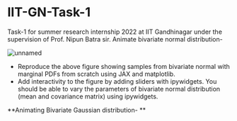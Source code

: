 # IIT-GN-Task-1
Task-1 for summer research internship 2022 at IIT Gandhinagar under the supervision of Prof. Nipun Batra sir. 
Animate bivariate normal distribution-

![unnamed](https://user-images.githubusercontent.com/65617775/162606334-7f3496e5-a1a3-4619-be81-861680c96188.png)

* Reproduce the above figure showing samples from bivariate normal with marginal PDFs from scratch using JAX and matplotlib.
* Add interactivity to the figure by adding sliders with ipywidgets. You should be able to vary the parameters of bivariate normal distribution (mean and        covariance matrix) using ipywidgets.

**Animating Bivariate Gaussian distribution- **



